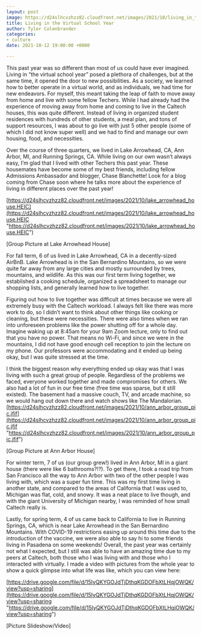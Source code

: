 ```yaml
---
layout: post
image: https://d24slhcvzhzz82.cloudfront.net/images/2021/10/living_in_the_virtual_school_year_title.HEIC
title: Living in the Virtual School Year
author: Tyler Colenbrander
categories:
- culture
date: 2021-10-12 19:00:00 +0000

---
```

This past year was so different than most of us could have ever imagined. Living in “the virtual school year” posed a plethora of challenges, but at the same time, it opened the door to new possibilities. As a society, we learned how to better operate in a virtual world, and as individuals, we had time for new endeavors. For myself, this meant taking the leap of faith to move away from home and live with some fellow Techers. While I had already had the experience of moving away from home and coming to live in the Caltech houses, this was quite different. Instead of living in organized student residences with hundreds of other students, a meal plan, and tons of support resources, I was about to go live with just 5 other people (some of which I did not know super well) and we had to find and manage our own housing, food, and necessities.

Over the course of three quarters, we lived in Lake Arrowhead, CA, Ann Arbor, MI, and Running Springs, CA. While living on our own wasn’t always easy, I’m glad that I lived with other Techers this past year. These housemates have become some of my best friends, including fellow Admissions Ambassador and blogger, Chase Blanchette! Look for a blog coming from Chase soon where he talks more about the experience of living in different places over the past year!

[https://d24slhcvzhzz82.cloudfront.net/images/2021/10/lake_arrowhead_house.HEIC](https://d24slhcvzhzz82.cloudfront.net/images/2021/10/lake_arrowhead_house.HEIC "https://d24slhcvzhzz82.cloudfront.net/images/2021/10/lake_arrowhead_house.HEIC")

\[Group Picture at Lake Arrowhead House\]

For fall term, 6 of us lived in Lake Arrowhead, CA in a decently-sized AirBnB. Lake Arrowhead is in the San Bernardino Mountains, so we were quite far away from any large cities and mostly surrounded by trees, mountains, and wildlife. As this was our first term living together, we established a cooking schedule, organized a spreadsheet to manage our shopping lists, and generally learned how to live together.

Figuring out how to live together was difficult at times because we were all extremely busy with the Caltech workload. I always felt like there was more work to do, so I didn’t want to think about other things like cooking or cleaning, but these were necessities. There were also times when we ran into unforeseen problems like the power shutting off for a whole day. Imagine waking up at 8:45am for your 9am Zoom lecture, only to find out that you have no power. That means no Wi-Fi, and since we were in the mountains, I did not have good enough cell reception to join the lecture on my phone. Our professors were accommodating and it ended up being okay, but I was quite stressed at the time.

I think the biggest reason why everything ended up okay was that I was living with such a great group of people. Regardless of the problems we faced, everyone worked together and made compromises for others. We also had a lot of fun in our free time (free time was sparse, but it still existed). The basement had a massive couch, TV, and arcade machine, so we would hang out down there and watch shows like The Mandalorian.  
[https://d24slhcvzhzz82.cloudfront.net/images/2021/10/ann_arbor_group_pic.jfif](https://d24slhcvzhzz82.cloudfront.net/images/2021/10/ann_arbor_group_pic.jfif "https://d24slhcvzhzz82.cloudfront.net/images/2021/10/ann_arbor_group_pic.jfif")

\[Group Picture at Ann Arbor House\]

For winter term, 7 of us (our group grew!) lived in Ann Arbor, MI in a giant house (there were like 6 bathrooms?!?). To get there, I took a road trip from San Francisco all the way to Ann Arbor with two of the other people I was living with, which was a super fun time. This was my first time living in another state, and compared to the areas of California that I was used to, Michigan was flat, cold, and snowy. It was a neat place to live though, and with the giant University of Michigan nearby, I was reminded of how small Caltech really is.

Lastly, for spring term, 4 of us came back to California to live in Running Springs, CA, which is near Lake Arrowhead in the San Bernardino Mountains. With COVID-19 restrictions easing up around this time due to the introduction of the vaccine, we were also able to say hi to some friends living in Pasadena on some weekends! Overall, the past year was certainly not what I expected, but I still was able to have an amazing time due to my peers at Caltech, both those who I was living with and those who I interacted with virtually. I made a video with pictures from the whole year to show a quick glimpse into what life was like, which you can view here:

[https://drive.google.com/file/d/15IyQKYGOJdTjDthqKGDOFbXtLHqjOWQK/view?usp=sharing](https://drive.google.com/file/d/15IyQKYGOJdTjDthqKGDOFbXtLHqjOWQK/view?usp=sharing "https://drive.google.com/file/d/15IyQKYGOJdTjDthqKGDOFbXtLHqjOWQK/view?usp=sharing")

\[Picture Slideshow/Video\]